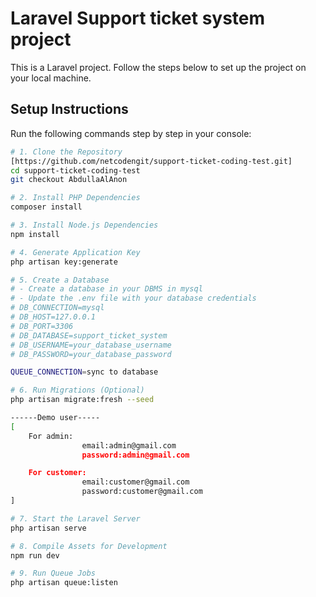 # Laravel Support ticket system project

This is a Laravel project. Follow the steps below to set up the project on your local machine.

## Setup Instructions

Run the following commands step by step in your console:

```bash
# 1. Clone the Repository
[https://github.com/netcodengit/support-ticket-coding-test.git]
cd support-ticket-coding-test
git checkout AbdullaAlAnon

# 2. Install PHP Dependencies
composer install

# 3. Install Node.js Dependencies
npm install

# 4. Generate Application Key
php artisan key:generate

# 5. Create a Database
# - Create a database in your DBMS in mysql
# - Update the .env file with your database credentials
# DB_CONNECTION=mysql
# DB_HOST=127.0.0.1
# DB_PORT=3306
# DB_DATABASE=support_ticket_system
# DB_USERNAME=your_database_username
# DB_PASSWORD=your_database_password

QUEUE_CONNECTION=sync to database

# 6. Run Migrations (Optional)
php artisan migrate:fresh --seed

------Demo user-----
[
    For admin:
                email:admin@gmail.com
                password:admin@gmail.com

    For customer:
                email:customer@gmail.com
                password:customer@gmail.com
]

# 7. Start the Laravel Server
php artisan serve

# 8. Compile Assets for Development
npm run dev

# 9. Run Queue Jobs
php artisan queue:listen

```
